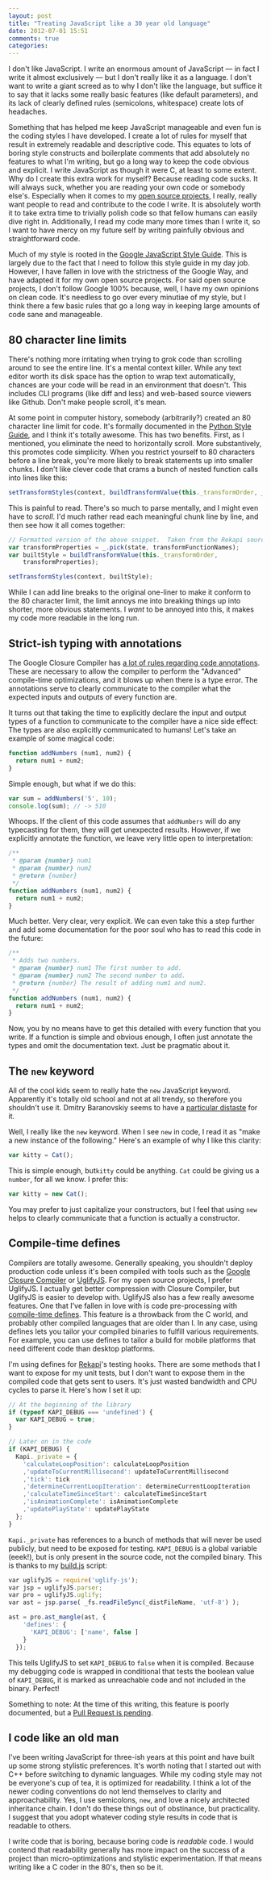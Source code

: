 ```yaml
---
layout: post
title: "Treating JavaScript like a 30 year old language"
date: 2012-07-01 15:51
comments: true
categories:
---
```


I don't like JavaScript.  I write an enormous amount of JavaScript — in fact I write it almost exclusively — but I don't really like it as a language.  I don't want to write a giant screed as to why I don't like the language, but suffice it to say that it lacks some really basic features (like default parameters), and its lack of clearly defined rules (semicolons, whitespace) create lots of headaches.

Something that has helped me keep JavaScript manageable and even fun is the coding styles I have developed.  I create a lot of rules for myself that result in extremely readable and descriptive code.  This equates to lots of boring style constructs and boilerplate comments that add absolutely no features to what I'm writing, but go a long way to keep the code obvious and explicit.  I write JavaScript as though it were C, at least to some extent.  Why do I create this extra work for myself?  Because reading code sucks.  It will always suck, whether you are reading your own code or somebody else's.  Especially when it comes to my [open source projects](https://github.com/jeremyckahn), I really, really want people to read and contribute to the code I write.  It is absolutely worth it to take extra time to trivially polish code so that fellow humans can easily dive right in.  Additionally, I read my code many more times than I write it, so I want to have mercy on my future self by writing painfully obvious and straightforward code.

Much of my style is rooted in the [Google JavaScript Style Guide](http://google-styleguide.googlecode.com/svn/trunk/javascriptguide.xml).  This is largely due to the fact that I need to follow this style guide in my day job.  However, I have fallen in love with the strictness of the Google Way, and have adapted it for my own open source projects.  For said open source projects, I don't follow Google 100% because, well, I have my own opinions on clean code.  It's needless to go over every minutiae of my style, but I think there a few basic rules that go a long way in keeping large amounts of code sane and manageable.

## 80 character line limits

There's nothing more irritating when trying to grok code than scrolling around to see the entire line.  It's a mental context killer.  While any text editor worth its disk space has the option to wrap text automatically, chances are your code will be read in an environment that doesn't.  This includes CLI programs (like diff and less) and web-based source viewers like Github.  Don't make people scroll, it's mean.

At some point in computer history, somebody (arbitrarily?) created an 80 character line limit for code.  It's formally documented in the [Python Style Guide](http://www.python.org/dev/peps/pep-0008/#maximum-line-length), and I think it's totally awesome.  This has two benefits.  First, as I mentioned, you eliminate the need to horizontally scroll.  More substantively, this promotes code simplicity.  When you restrict yourself to 80 characters before a line break, you're more likely to break statements up into smaller chunks.  I don't like clever code that crams a bunch of nested function calls into lines like this:

```javascript
setTransformStyles(context, buildTransformValue(this._transformOrder, _.pick(state, transformFunctionNames)));
```

This is painful to read.  There's so much to parse mentally, and I might even have to _scroll_.  I'd much rather read each meaningful chunk line by line, and then see how it all comes together:

```javascript
// Formatted version of the above snippet.  Taken from the Rekapi source.
var transformProperties = _.pick(state, transformFunctionNames);
var builtStyle = buildTransformValue(this._transformOrder,
    transformProperties);

setTransformStyles(context, builtStyle);
```

While I can add line breaks to the original one-liner to make it conform to the 80 character limit, the limit annoys me into breaking things up into shorter, more obvious statements.  I _want_ to be annoyed into this, it makes my code more readable in the long run.

## Strict-ish typing with annotations

The Google Closure Compiler has [a lot of rules regarding code annotations](https://developers.google.com/closure/compiler/docs/js-for-compiler).  These are necessary to allow the compiler to perform the "Advanced" compile-time optimizations, and it blows up when there is a type error.  The annotations serve to clearly communicate to the compiler what the expected inputs and outputs of every function are.

It turns out that taking the time to explicitly declare the input and output types of a function to communicate to the compiler have a nice side effect: The types are also explicitly communicated to humans!  Let's take an example of some magical code:

```javascript
function addNumbers (num1, num2) {
  return num1 + num2;
}
```

Simple enough, but what if we do this:

```javascript
var sum = addNumbers('5', 10);
console.log(sum); // -> 510
```

Whoops.  If the client of this code assumes that `addNumbers` will do any typecasting for them, they will get unexpected results.  However, if we explicitly annotate the function, we leave very little open to interpretation:

```javascript
/**
 * @param {number} num1
 * @param {number} num2
 * @return {number}
 */
function addNumbers (num1, num2) {
  return num1 + num2;
}
```

Much better.  Very clear, very explicit.  We can even take this a step further and add some documentation for the poor soul who has to read this code in the future:

```javascript
/**
 * Adds two numbers.
 * @param {number} num1 The first number to add.
 * @param {number} num2 The second number to add.
 * @return {number} The result of adding num1 and num2.
 */
function addNumbers (num1, num2) {
  return num1 + num2;
}
```

Now, you by no means have to get this detailed with every function that you write.  If a function is simple and obvious enough, I often just annotate the types and omit the documentation text.  Just be pragmatic about it.

## The `new` keyword

All of the cool kids seem to really hate the `new` JavaScript keyword.  Apparently it's totally old school and not at all trendy, so therefore you shouldn't use it.  Dmitry Baranovskiy seems to have a [particular distaste](http://dmitry.baranovskiy.com/post/something-new) for it.

Well, I really like the `new` keyword.  When I see `new` in code, I read it as "make a new instance of the following."  Here's an example of why I like this clarity:

```javascript
var kitty = Cat();
```

This is simple enough, but`kitty` could be anything. `Cat` could be giving us a `number`, for all we know.  I prefer this:

```javascript
var kitty = new Cat();
```

You may prefer to just capitalize your constructors, but I feel that using `new`  helps to clearly communicate that a function is actually a constructor.

## Compile-time defines

Compilers are totally awesome.  Generally speaking, you shouldn't deploy production code unless it's been compiled with tools such as the [Google Closure Compiler](https://developers.google.com/closure/compiler/) or [UglifyJS](https://github.com/mishoo/UglifyJS).  For my open source projects, I prefer UglifyJS.  I actually get better compression with Closure Compiler, but UglifyJS is easier to develop with.  UglifyJS also has a few really awesome features.  One that I've fallen in love with is code pre-processing with [compile-time defines](https://github.com/mishoo/UglifyJS#use-as-a-code-pre-processor).  This feature is a throwback from the C world, and probably other compiled languages that are older than I.  In any case, using defines lets you tailor your compiled binaries to fulfill various requirements.  For example, you can use defines to tailor a build for mobile platforms that need different code than desktop platforms.

I'm using defines for [Rekapi](https://github.com/jeremyckahn/rekapi)'s testing hooks.  There are some methods that I want to expose for my unit tests, but I don't want to expose them in the compiled code that gets sent to users.  It's just wasted bandwidth and CPU cycles to parse it.  Here's how I set it up:

```javascript
// At the beginning of the library
if (typeof KAPI_DEBUG === 'undefined') {                                                                                                                                     
  var KAPI_DEBUG = true;                                                                                                                                                     
}
```

```javascript
// Later on in the code
if (KAPI_DEBUG) {                                                                                                                                                          
  Kapi._private = {                                                                                                                                                        
    'calculateLoopPosition': calculateLoopPosition                                                                                                                         
    ,'updateToCurrentMillisecond': updateToCurrentMillisecond                                                                                                              
    ,'tick': tick                                                                                                                                                          
    ,'determineCurrentLoopIteration': determineCurrentLoopIteration                                                                                                        
    ,'calculateTimeSinceStart': calculateTimeSinceStart                                                                                                                    
    ,'isAnimationComplete': isAnimationComplete                                                                                                                            
    ,'updatePlayState': updatePlayState                                                                                                                                    
  };                                                                                                                                                                       
}
```

`Kapi._private` has references to a bunch of methods that will never be used publicly, but need to be exposed for testing.  `KAPI_DEBUG` is a global variable (eeek!), but is only present in the source code, not the compiled binary.  This is thanks to my [build.js](https://github.com/jeremyckahn/rekapi/blob/master/build.js) script:

```javascript
var uglifyJS = require('uglify-js');
var jsp = uglifyJS.parser;
var pro = uglifyJS.uglify;
var ast = jsp.parse( _fs.readFileSync(_distFileName, 'utf-8') );

ast = pro.ast_mangle(ast, { 
    'defines': {
      'KAPI_DEBUG': ['name', false ]
    }
  });
```

This tells UglifyJS to set `KAPI_DEBUG` to `false` when it is compiled.  Because my debugging code is wrapped in conditional that tests the boolean value of `KAPI_DEBUG`, it is marked as unreachable code and not included in the binary.  Perfect!

Something to note: At the time of this writing, this feature is poorly documented, but a [Pull Request is pending](https://github.com/mishoo/UglifyJS/pull/343).

## I code like an old man

I've been writing JavaScript for three-ish years at this point and have built up some strong stylistic preferences.  It's worth noting that I started out with C++ before switching to dynamic languages.  While my coding style may not be everyone's cup of tea, it is optimized for readability.  I think a lot of the newer coding conventions do not lend themselves to clarity and approachability.  Yes, I use semicolons, `new`, and love a nicely architected inheritance chain.  I don't do these things out of obstinance, but practicality.  I suggest that you adopt whatever coding style results in code that is readable to others.

I write code that is boring, because boring code is _readable_ code.  I would contend that readability generally has more impact on the success of a project than micro-optimizations and stylistic experimentation.  If that means writing like a C coder in the 80's, then so be it.